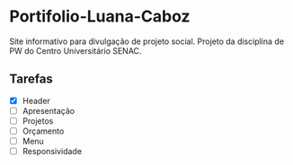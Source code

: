 # Portifolio-Luana-Caboz

Site informativo para divulgação de projeto social.
Projeto da disciplina de PW do Centro Universitário SENAC.

## Tarefas

- [x] Header
- [ ] Apresentação
- [ ] Projetos
- [ ] Orçamento
- [ ] Menu
- [ ] Responsividade